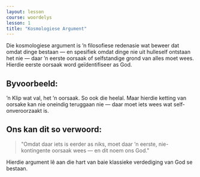 ```yaml
---
layout: lesson
course: woordelys
lesson: 1
title: "Kosmologiese Argument"
---
```


Die kosmologiese argument is ’n filosofiese redenasie wat beweer dat omdat dinge bestaan — en spesifiek omdat dinge nie uit hulleself ontstaan het nie — daar ’n eerste oorsaak of selfstandige grond van alles moet wees. Hierdie eerste oorsaak word geïdentifiseer as God.

## Byvoorbeeld:

’n Klip wat val, het ’n oorsaak. So ook die heelal. Maar hierdie ketting van oorsake kan nie oneindig teruggaan nie — daar moet iets wees wat self-onveroorzaakt is.

## Ons kan dit so verwoord:

> "Omdat daar iets is eerder as niks, moet daar ’n eerste, nie-kontingente oorsaak wees — en dit noem ons God."

Hierdie argument lê aan die hart van baie klassieke verdediging van God se bestaan.